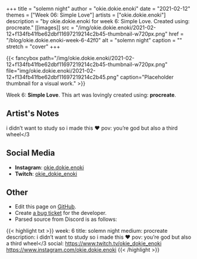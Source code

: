 +++
title =       "solemn night"
author =      "okie.dokie.enoki"
date =        "2021-02-12"
themes =      ["Week 06: Simple Love"]
artists =     ["okie.dokie.enoki"]
description = "by okie.dokie.enoki for week 6: Simple Love. Created using: procreate."
[[images]]
      src = "/img/okie.dokie.enoki/2021-02-12+f134fb41fbe62dbf11697219214c2b45-thumbnail-w720px.png"
      href = "/blog/okie.dokie.enoki-week-6-42f0"
      alt = "solemn night"
      caption = ""
      stretch = "cover"
+++


{{< fancybox path="/img/okie.dokie.enoki/2021-02-12+f134fb41fbe62dbf11697219214c2b45-thumbnail-w720px.png" file="img/okie.dokie.enoki/2021-02-12+f134fb41fbe62dbf11697219214c2b45.png" caption="Placeholder thumbnail for a visual work." >}}


Week 6: **Simple Love**. This art was lovingly created using: **procreate**.

## Artist's Notes

i didn’t want to study so i made this ❤️
pov: you’re god but also a third wheel</3

## Social Media

- **Instagram**: <a href='https://instagram.com/okie.dokie.enoki' target='_blank'>okie.dokie.enoki</a>
- **Twitch**: <a href='https://twitch.tv/okie_dokie_enoki' target='_blank'>okie_dokie_enoki</a>

## Other

- Edit this page on [GitHub](https://github.com/teaminkling/web-refresh/edit/main/content/blog/okie.dokie.enoki-week-6-42f0.md).
- Create [a bug ticket](https://github.com/teaminkling/web-refresh/issues/new?assignees=&labels=bug&template=problem-report.md&title=) for the developer.
- Parsed source from Discord is as follows:

{{< highlight txt >}}
week: 6
title: solemn night
medium: procreate
description: i didn’t want to study so i made this ❤️
pov: you’re god but also a third wheel</3
social: https://www.twitch.tv/okie_dokie_enoki
https://www.instagram.com/okie.dokie.enoki
{{< /highlight >}}